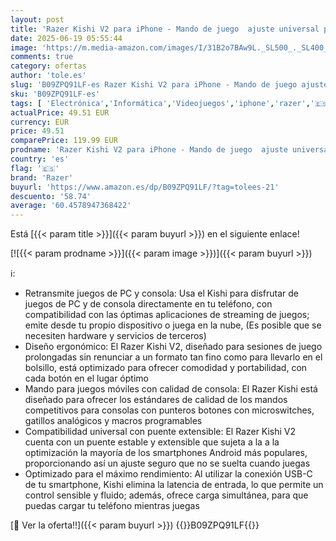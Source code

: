 ```yaml
---
layout: post
title: 'Razer Kishi V2 para iPhone - Mando de juego  ajuste universal puente extensible  transmisión de juegos de PC y consola ergonómico  impulsado por la aplicación Razer Nexus  Negro'
date: 2025-06-19 05:55:44
image: 'https://m.media-amazon.com/images/I/31B2o7BAw9L._SL500_._SL400_.jpg'
comments: true
category: ofertas
author: 'tole.es'
slug: 'B09ZPQ91LF-es Razer Kishi V2 para iPhone - Mando de juego ajuste...'
sku: 'B09ZPQ91LF-es'
tags: [ 'Electrónica','Informática','Videojuegos','iphone','razer','🇪🇸', ]
actualPrice: 49.51 EUR
currency: EUR
price: 49.51
comparePrice: 119.99 EUR
prodname: 'Razer Kishi V2 para iPhone - Mando de juego  ajuste universal puente extensible  transmisión de juegos de PC y consola ergonómico  impulsado por la aplicación Razer Nexus  Negro'
country: 'es'
flag: '🇪🇸'
brand: 'Razer'
buyurl: 'https://www.amazon.es/dp/B09ZPQ91LF/?tag=tolees-21'
descuento: '58.74'
average: '60.4578947368422'
---
```


Está [{{< param title >}}]({{< param buyurl >}}) en el siguiente enlace!

[![{{< param prodname >}}]({{< param image >}})]({{< param buyurl >}})

ℹ️:

- Retransmite juegos de PC y consola: Usa el Kishi para disfrutar de juegos de PC y de consola directamente en tu teléfono, con compatibilidad con las óptimas aplicaciones de streaming de juegos; emite desde tu propio dispositivo o juega en la nube, (Es posible que se necesiten hardware y servicios de terceros)
- Diseño ergonómico: El Razer Kishi V2, diseñado para sesiones de juego prolongadas sin renunciar a un formato tan fino como para llevarlo en el bolsillo, está optimizado para ofrecer comodidad y portabilidad, con cada botón en el lugar óptimo
- Mando para juegos móviles con calidad de consola: El Razer Kishi está diseñado para ofrecer los estándares de calidad de los mandos competitivos para consolas con punteros botones con microswitches, gatillos analógicos y macros programables
- Compatibilidad universal con puente extensible: El Razer Kishi V2 cuenta con un puente estable y extensible que sujeta a la a la optimización la mayoría de los smartphones Android más populares, proporcionando así un ajuste seguro que no se suelta cuando juegas
- Optimizado para el máximo rendimiento: Al utilizar la conexión USB-C de tu smartphone, Kishi elimina la latencia de entrada, lo que permite un control sensible y fluido; además, ofrece carga simultánea, para que puedas cargar tu teléfono mientras juegas

[🛒 Ver la oferta!!]({{< param buyurl >}})
{{<world>}}B09ZPQ91LF{{</world>}}
